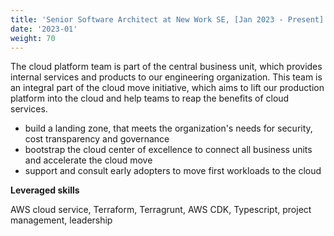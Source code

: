 ```yaml
---
title: 'Senior Software Architect at New Work SE, [Jan 2023 - Present]'
date: '2023-01'
weight: 70
---
```


The cloud platform team is part of the central business unit, which provides internal services and products to our engineering organization.
This team is an integral part of the cloud move initiative, which aims to lift our production platform into the cloud and help teams to reap the benefits of cloud services. 

- build a landing zone, that meets the organization's needs for security, cost transparency and governance
- bootstrap the cloud center of excellence to connect all business units and accelerate the cloud move
- support and consult early adopters to move first workloads to the cloud

**Leveraged skills**

AWS cloud service, Terraform, Terragrunt, AWS CDK, Typescript, project management, leadership

